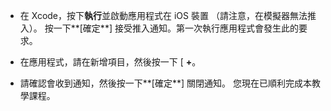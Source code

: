 
* 在 Xcode，按下**執行**並啟動應用程式在 iOS 裝置 （請注意，在模擬器無法推入）。 按一下**[確定**] 接受推入通知。第一次執行應用程式會發生此的要求。

* 在應用程式，請在新增項目，然後按一下 [ **+**。

* 請確認會收到通知，然後按一下**[確定**] 關閉通知。 您現在已順利完成本教學課程。
